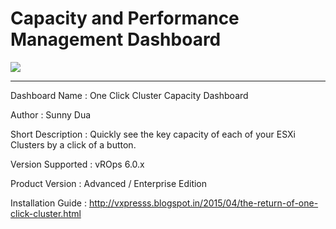 # Capacity and Performance Management Dashboard
![](vrealize-operations-customizations/Images/CapacityPerformanceDashboard.png)

---
Dashboard Name      :       One Click Cluster Capacity Dashboard

Author                        :       Sunny Dua

Short Description      :       Quickly see the key capacity of each of your ESXi Clusters by a click of a button.

Version Supported    :       vROps 6.0.x

Product Version         :       Advanced / Enterprise Edition

Installation Guide     :       http://vxpresss.blogspot.in/2015/04/the-return-of-one-click-cluster.html
